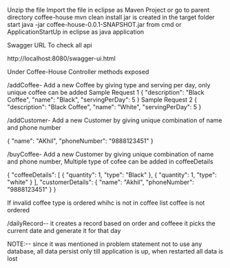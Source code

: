 
Unzip the file
Import the file in eclipse as Maven Project or go to parent directory coffee-house
mvn clean install
jar is created in the target folder
start java -jar coffee-house-0.0.1-SNAPSHOT.jar from cmd or ApplicationStartUp in eclipse as java application 

Swagger URL To  check all api

http://localhost:8080/swagger-ui.html

Under Coffee-House Controller methods exposed

/addCoffee- Add a new Coffee  by giving type and serving per day, only unique coffee can be added
Sample Request 1
{
  "description": "Black Coffee",
  "name": "Black",
  "servingPerDay": 5
}
Sample Request 2
{
  "description": "Black Coffee",
  "name": "White",
  "servingPerDay": 5
}

/addCustomer- Add a new Customer  by giving  unique combination of name and phone number

{
  "name": "AKhil",
  "phoneNumber": "9888123451"
}



/buyCoffee- Add a new Customer  by giving  unique combination of name and phone number, Multiple type of cofee can be added in coffeeDetails

{
  "coffeeDetails": [
    {
      "quantity": 1,
      "type": "Black"
    },
    {
      "quantity": 1,
      "type": "white"
    }
  ],
  "customerDetails": {
    "name": "Akhil",
    "phoneNumber": "9888123451"
  }
}

If invalid coffee type is ordered whihc is not in coffee list coffee is not ordered



/dailyRecord-- it creates a record based on order and coffeee  it picks the current date and generate it for that day

 NOTE:--  since it was mentioned in problem statement not to use any database, all data  persist only till application is up, when restarted all data is lost

   
